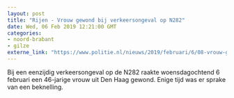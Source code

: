 ```yaml
---
layout: post
title: "Rijen - Vrouw gewond bij verkeersongeval op N282"
date: Wed, 06 Feb 2019 12:21:00 GMT
categories: 
- noord-brabant 
- gilze 
externe_link: "https://www.politie.nl/nieuws/2019/februari/6/08-vrouw-gewond-bij-verkeersongeval-op-n282.html"
---
```


Bij een eenzijdig verkeersongeval op de N282 raakte woensdagochtend 6 februari een 46-jarige vrouw uit Den Haag gewond. Enige tijd was er sprake van een beknelling.

